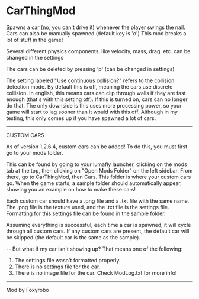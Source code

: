 # CarThingMod

Spawns a car (no, you can't drive it) whenever the player swings the nail. 
Cars can also be manually spawned (default key is 'o')
This mod breaks a lot of stuff in the game!

Several different physics components, like velocity, mass, drag, etc. can be changed in the settings

The cars can be deleted by pressing 'p' (can be changed in settings)

The setting labeled "Use continuous collision?" refers to the collision detection mode.
By default this is off, meaning the cars use discrete collision. 
In english, this means cars can clip through walls if they are fast enough (that's with this setting off).
If this is turned on, cars can no longer do that. The only downside is this uses more processing power, 
so your game will start to lag sooner than it would with this off. Although in my testing, this only 
comes up if you have spawned a lot of cars.

--------
CUSTOM CARS

As of version 1.2.6.4, custom cars can be added! To do this, you must first go to your mods folder.

This can be found by going to your lumafly launcher, clicking on the mods tab at the top, then clicking
on "Open Mods Folder" on the left sidebar. From there, go to CarThingMod, then Cars. This folder is where
your custom cars go. When the game starts, a sample folder should automatically appear, showing you an 
example on how to make these cars!

Each custom car should have a .png file and a .txt file with the same name. The .png file is the texture
used, and the .txt file is the settings file. Formatting for this settings file can be found in the sample
folder.

Assuming everything is successful, each time a car is spawned, it will cycle through all custom cars.
If any custom cars are present, the default car will be skipped (the default car is the same as the sample).

--
But what if my car isn't showing up?
That means one of the following:
1. The settings file wasn't formatted properly.
2. There is no settings file for the car.
3. There is no image file for the car.
Check ModLog.txt for more info!

--------


Mod by Foxyrobo
